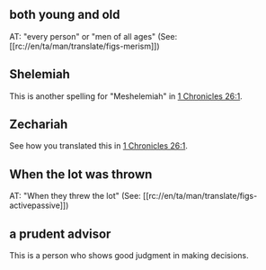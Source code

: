 ## both young and old ##

AT: "every person" or "men of all ages" (See: [[rc://en/ta/man/translate/figs-merism]])

## Shelemiah ##

This is another spelling for "Meshelemiah" in [1 Chronicles 26:1](./01.md).

## Zechariah ##

See how you translated this in [1 Chronicles 26:1](./01.md).

## When the lot was thrown ##

AT: "When they threw the lot" (See: [[rc://en/ta/man/translate/figs-activepassive]])

## a prudent advisor ##

This is a person who shows good judgment in making decisions.